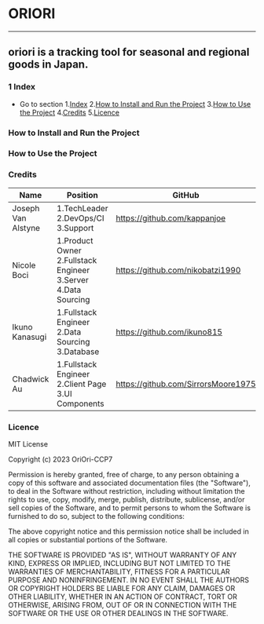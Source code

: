# ORIORI
* * *
## oriori is a tracking tool for seasonal and regional goods in Japan.

### 1 Index ###
* Go to section
1.[Index](#index)
2.[How to Install and Run the Project](#How-to-Install-and-Run-the-Project)
3.[How to Use the Project](#how-to-use-the-project)
4.[Credits](#credits)
5.[Licence](#licence)

### How to Install and Run the Project ###

### How to Use the Project ###

### Credits ###
| Name | Position | GitHub  |
| ---- | -------- | ------- |
| Joseph Van Alstyne | 1.TechLeader 2.DevOps/CI 3.Support | https://github.com/kappanjoe |
| Nicole Boci  | 1.Product Owner 2.Fullstack Engineer 3.Server 4.Data Sourcing | https://github.com/nikobatzi1990 |
| Ikuno Kanasugi  | 1.Fullstack Engineer 2.Data Sourcing 3.Database | https://github.com/ikuno815 |
| Chadwick Au | 1.Fullstack Engineer 2.Client Page 3.UI Components | https://github.com/SirrorsMoore1975 |
### Licence ###
MIT License

Copyright (c) 2023 OriOri-CCP7

Permission is hereby granted, free of charge, to any person obtaining a copy
of this software and associated documentation files (the "Software"), to deal
in the Software without restriction, including without limitation the rights
to use, copy, modify, merge, publish, distribute, sublicense, and/or sell
copies of the Software, and to permit persons to whom the Software is
furnished to do so, subject to the following conditions:

The above copyright notice and this permission notice shall be included in all
copies or substantial portions of the Software.

THE SOFTWARE IS PROVIDED "AS IS", WITHOUT WARRANTY OF ANY KIND, EXPRESS OR
IMPLIED, INCLUDING BUT NOT LIMITED TO THE WARRANTIES OF MERCHANTABILITY,
FITNESS FOR A PARTICULAR PURPOSE AND NONINFRINGEMENT. IN NO EVENT SHALL THE
AUTHORS OR COPYRIGHT HOLDERS BE LIABLE FOR ANY CLAIM, DAMAGES OR OTHER
LIABILITY, WHETHER IN AN ACTION OF CONTRACT, TORT OR OTHERWISE, ARISING FROM,
OUT OF OR IN CONNECTION WITH THE SOFTWARE OR THE USE OR OTHER DEALINGS IN THE
SOFTWARE.

